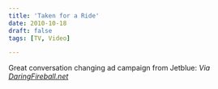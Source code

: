 ```yaml
---
title: 'Taken for a Ride'
date: 2010-10-18
draft: false
tags: [TV, Video]

---
```


Great conversation changing ad campaign from Jetblue: _Via [DaringFireball.net](http://daringfireball.net/linked/2010/10/18/taken-for-a-ride)_